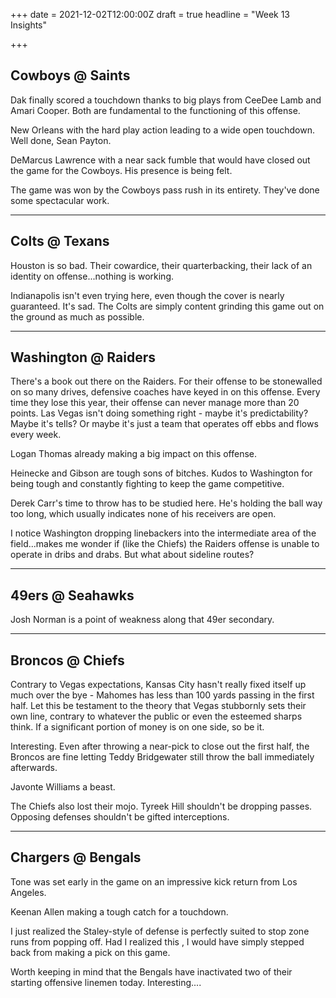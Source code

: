+++
date = 2021-12-02T12:00:00Z
draft = true
headline = "Week 13 Insights"

+++
## Cowboys @ Saints

Dak finally scored a touchdown thanks to big plays from CeeDee Lamb and Amari Cooper. Both are fundamental to the functioning of this offense.

New Orleans with the hard play action leading to a wide open touchdown. Well done, Sean Payton.

DeMarcus Lawrence with a near sack fumble that would have closed out the game for the Cowboys. His presence is being felt.

The game was won by the Cowboys pass rush in its entirety. They've done some spectacular work.

***

## Colts @ Texans

Houston is so bad. Their cowardice, their quarterbacking, their lack of an identity on offense...nothing is working.

Indianapolis isn't even trying here, even though the cover is nearly guaranteed. It's sad. The Colts are simply content grinding this game out on the ground as much as possible.

***

## Washington @ Raiders

There's a book out there on the Raiders. For their offense to be stonewalled on so many drives, defensive coaches have keyed in on this offense. Every time they lose this year, their offense can never manage more than 20 points. Las Vegas isn't doing something right - maybe it's predictability? Maybe it's tells? Or maybe it's just a team that operates off ebbs and flows every week. 

Logan Thomas already making a big impact on this offense.

Heinecke and Gibson are tough sons of bitches. Kudos to Washington for being tough and constantly fighting to keep the game competitive.

Derek Carr's time to throw has to be studied here. He's holding the ball way too long, which usually indicates none of his receivers are open.

I notice Washington dropping linebackers into the intermediate area of the field...makes me wonder if (like the Chiefs) the Raiders offense is unable to operate in dribs and drabs. But what about sideline routes?

***

## 49ers @ Seahawks

Josh Norman is a point of weakness along that 49er secondary.

***

## Broncos @ Chiefs

Contrary to Vegas expectations, Kansas City hasn't really fixed itself up much over the bye - Mahomes has less than 100 yards passing in the first half. Let this be testament to the theory that Vegas stubbornly sets their own line, contrary to whatever the public or even the esteemed sharps think. If a significant portion of money is on one side, so be it.

Interesting. Even after throwing a near-pick to close out the first half, the Broncos are fine letting Teddy Bridgewater still throw the ball immediately afterwards.

Javonte Williams a beast.

The Chiefs also lost their mojo. Tyreek Hill shouldn't be dropping passes. Opposing defenses shouldn't be gifted interceptions. 

***

## Chargers @ Bengals

Tone was set early in the game on an impressive kick return from Los Angeles.

Keenan Allen making a tough catch for a touchdown.

I just realized the Staley-style of defense is perfectly suited to stop zone runs from popping off. Had I realized this , I would have simply stepped back from making a pick on this game. 

Worth keeping in mind that the Bengals have inactivated two of their starting offensive linemen today. Interesting....